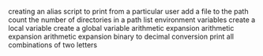 creating an alias
script to print from a particular user
add a file to the path
count the number of directories in a path
list environment variables
create a local variable
create a global variable
arithmetic expansion
arithmetic expansion
arithmetic expansion
binary to decimal conversion
print all combinations of two letters
